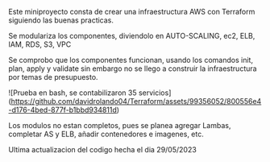 Este miniproyecto consta de crear una infraestructura AWS con Terraform siguiendo las buenas practicas.

Se modulariza los componentes, diviendolo en AUTO-SCALING, ec2, ELB, IAM, RDS, S3, VPC

Se comprobo que los componentes funcionan, usando los comandos init, plan, apply y validate sin embargo no se llego a construir la infraestructura por temas de presupuesto.

![Prueba en bash, se contabilizaron 35 servicios]
(https://github.com/davidrolando04/Terraform/assets/99356052/800556e4-d176-4bed-877f-b1bbd934811d)

Los modulos no estan completos, pues se planea agregar Lambas, completar AS y ELB, añadir contenedores e imagenes, etc. 


Ultima actualizacion del codigo hecha el dia 29/05/2023
